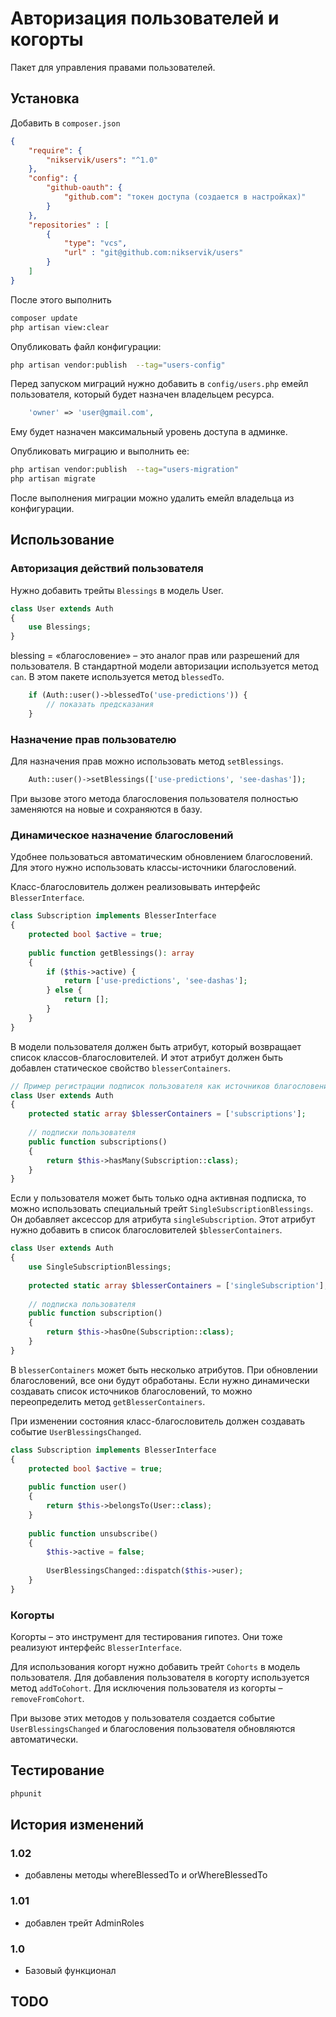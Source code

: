 # Авторизация пользователей и когорты 

Пакет для управления правами пользователей. 

## Установка

Добавить в `composer.json`
```json
{
    "require": {
        "nikservik/users": "^1.0"
    },
    "config": {
        "github-oauth": {
            "github.com": "токен доступа (создается в настройках)"
        }
    },
    "repositories" : [
        {
            "type": "vcs",
            "url" : "git@github.com:nikservik/users"
        }
    ]
}
```
После этого выполнить 
```bash
composer update
php artisan view:clear
```

Опубликовать файл конфигурации:
```bash
php artisan vendor:publish  --tag="users-config"
```
Перед запуском миграций нужно добавить в `config/users.php` 
емейл пользователя, который будет назначен владельцем ресурса. 
```php
    'owner' => 'user@gmail.com',
```
Ему будет назначен максимальный уровень доступа в админке.

Опубликовать миграцию и выполнить ее:
```bash
php artisan vendor:publish  --tag="users-migration"
php artisan migrate
```
После выполнения миграции можно удалить емейл владельца из конфигурации.

## Использование

### Авторизация действий пользователя
Нужно добавить трейты `Blessings` в модель User.
```php
class User extends Auth
{
    use Blessings;
}
```
blessing = «благословение» – это аналог прав или разрешений для пользователя.
В стандартной модели авторизации используется метод `can`.
В этом пакете используется метод `blessedTo`.

```php
    if (Auth::user()->blessedTo('use-predictions')) {
        // показать предсказания
    }
```

### Назначение прав пользователю
Для назначения прав можно использовать метод `setBlessings`.
```php
    Auth::user()->setBlessings(['use-predictions', 'see-dashas']);
```
При вызове этого метода благословения пользователя полностью заменяются на новые и сохраняются в базу.

### Динамическое назначение благословений
Удобнее пользоваться автоматическим обновлением благословений.
Для этого нужно использовать классы-источники благословений.

Класс-благословитель должен реализовывать интерфейс `BlesserInterface`.
```php
class Subscription implements BlesserInterface
{
    protected bool $active = true;
    
    public function getBlessings(): array
    {
        if ($this->active) {
            return ['use-predictions', 'see-dashas'];
        } else {
            return [];
        }
    }
}
```
В модели пользователя должен быть атрибут, который возвращает список классов-благословителей.
И этот атрибут должен быть добавлен статическое свойство `blesserContainers`.
```php
// Пример регистрации подписок пользователя как источников благословений
class User extends Auth
{
    protected static array $blesserContainers = ['subscriptions'];
    
    // подписки пользователя
    public function subscriptions()
    {
        return $this->hasMany(Subscription::class);
    }
}
```
Если у пользователя может быть только одна активная подписка, то можно использовать
специальный трейт `SingleSubscriptionBlessings`. 
Он добавляет аксессор для атрибута `singleSubscription`.
Этот атрибут нужно добавить в список благословителей `$blesserContainers`.
```php
class User extends Auth
{
    use SingleSubscriptionBlessings;
    
    protected static array $blesserContainers = ['singleSubscription'];
    
    // подписка пользователя
    public function subscription()
    {
        return $this->hasOne(Subscription::class);
    }
}
```
В `blesserContainers` может быть несколько атрибутов. При обновлении благословений, все они будут обработаны.
Если нужно динамически создавать список источников благословений, 
то можно переопределить метод `getBlesserContainers`.

При изменении состояния класс-благословитель должен создавать событие `UserBlessingsChanged`.
```php
class Subscription implements BlesserInterface
{
    protected bool $active = true;
    
    public function user()
    {
        return $this->belongsTo(User::class);
    }
    
    public function unsubscribe()
    {
        $this->active = false;
        
        UserBlessingsChanged::dispatch($this->user);
    }
}
```

### Когорты
Когорты – это инструмент для тестирования гипотез.
Они тоже реализуют интерфейс `BlesserInterface`.

Для использования когорт нужно добавить трейт `Cohorts` в модель пользователя.
Для добавления пользователя в когорту используется метод `addToCohort`.
Для исключения пользователя из когорты – `removeFromCohort`.

При вызове этих методов у пользователя создается событие `UserBlessingsChanged` 
и благословения пользователя обновляются автоматически.

## Тестирование

```bash
phpunit
```

## История изменений
### 1.02
- добавлены методы whereBlessedTo и orWhereBlessedTo

### 1.01
- добавлен трейт AdminRoles

### 1.0
- Базовый функционал

## TODO

